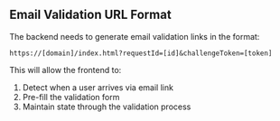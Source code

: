## Email Validation URL Format
The backend needs to generate email validation links in the format:
```
https://[domain]/index.html?requestId=[id]&challengeToken=[token]
```
This will allow the frontend to:
1. Detect when a user arrives via email link
2. Pre-fill the validation form
3. Maintain state through the validation process 